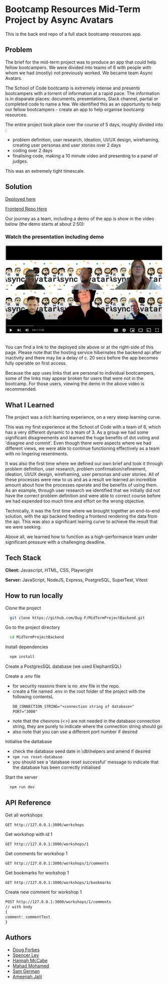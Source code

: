 <h1>Bootcamp Resources Mid-Term Project by Async Avatars</h1>

This is the back end repo of a full stack bootcamp resources app.

<h2>Problem</h2>

The brief for the mid-term project was to produce an app that could help fellow bootcampers.  We were divided into teams of 6 with people with whom we had (mostly) not previously worked.  We became team Async Avatars.  

The School of Code bootcamp is extremely intense and presents bootcampers with a torrent of information at a rapid pace.  The information is in disparate places: documents, presentations, Slack channel, partial or completed code to name a few.  We identified this as an opportunity to help our fellow bootcampers - create an app to help organise bootcamp resources.

The entire project took place over the course of 5 days, roughly divided into :
- problem definition, user research, ideation, UI/UX design, wireframing, creating user personas and user stories over 2 days
- coding over 2 days
- finalising code, making a 10 minute video and presenting to a panel of judges.

This was an extremely tight timescale.

<h2>Solution</h2>

[Deployed here](https://front-end-project.onrender.com/)

[Frontend Repo Here](https://github.com/Dug-F/MidTermProjectFrontend)

Our journey as a team, including a demo of the app is show in the video below (the demo starts at about 2:50):
<br>

<h3>Watch the presentation including demo</h3>

<a href="https://www.youtube.com/watch?v=9HJvq3dETL8" title="Watch the video">
    <img src="/AsyncAvatars%20thumbnail.png" alt="Watch the video" width="500"/>
</a>

<br>
<br>

You can find a link to the deployed site above or at the right-side of this page.  Please note that the hosting service hibernates the backend api after inactivity and there may be a delay of c. 20 secs before the app becomes fully operable on first access.

Because the app uses links that are personal to individual bootcampers, some of the links may appear broken for users that were not in the bootcamp.  For those users, viewing the demo in the above video is recommended.

<h2>What I Learned</h2>

The project was a rich learning experience, on a very steep learning curve.

This was my first experience at the School of Code with a team of 6, which has a very different dynamic to a team of 3.  As a group we had some significant disagreements and learned the huge benefits of dot voting and 'disagree and commit'.  Even though there were aspects where we had different views, we were able to continue functioning effectively as a team with no lingering resentments.

It was also the first time where we defined our own brief and took it through problem definition, user research, problem confirmation/refinement, ideation, UI/UX design, wireframing, user personas and user stories.  All of these processes were new to us and as a result we learned an incredible amount about how the processes operate and the benefits of using them.  As an example, through user research we identified that we initially did not have the correct problem definition and were able to correct course before we had expended too much time and effort on the wrong objective.

Technically, it was the first time where we brought together an end-to-end solution, with the api backend feeding a frontend rendering the data from the api.  This was also a significant learing curve to achieve the result that we were seeking.

Above all, we learned how to function as a high-performance team under significant pressure with a challenging deadline.

<h2>Tech Stack</h2>

**Client:** Javascript, HTML, CSS, Playwright

**Server:** JavaScript, NodeJS, Express, PostgreSQL, SuperTest, Vitest

<h2>How to run locally</h2>

Clone the project

```bash
  git clone https://github.com/Dug-F/MidTermProjectBackend.git
```

Go to the project directory

```bash
  cd MidTermProjectBackend
```

Install dependencies

```bash
  npm install
```

Create a PostgresSQL database (we used ElephantSQL)

Create a .env file
- for security reasons there is no .env file in the repo.
- create a file named .env in the root folder of the project with the following contentsL
    ```
    DB_CONNECTION_STRING="<connection string of database>"
    PORT="3000"
    ```
- note that the chevrons (<>) are not needed in the database connection string, they are purely to indicate where the connection string should go
- also note that you can use a different port number if desired

Initialise the dattabase
- check the database seed date in \db\helpers and amend if desired
- ```npm run reset-database```
- you should see a 'database reset successful' message to indicate that the database has been correctly initialised

Start the server

```bash
  npm run dev
```

<h2>API Reference</h2>

Get all workshops
```
GET http://127.0.0.1:3000/workshops
```

Get workshop with id 1
```
GET http://127.0.0.1:3000/workshops/1
```

Get comments for workshop 1
```
GET http://127.0.0.1:3000/workshops/1/comments
```

Get bookmarks for workshop 1
```
GET http://127.0.0.1:3000/workshops/1/bookmarks
```

Create new comment for workshop 1
```
POST http://127.0.0.1:3000/workshops/1/comments
// with body
{
comment: commentText
}
```

<h2>Authors</h2>

- [Doug Forbes](https://github.com/Dug-F)
- [Spencer Ley](https://github.com/Spencerley)
- [Hannah McCabe](https://github.com/HannahMcCabe31)
- [Mahad Mohamed](https://github.com/MahadMohamed2)
- [Sam German](https://github.com/sam1234g)
- [Ameenah Jalil](https://github.com/AmeenahJalil)
